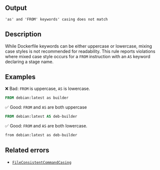 ## Output

```text
'as' and 'FROM' keywords' casing does not match
```

## Description

While Dockerfile keywords can be either uppercase or lowercase, mixing case
styles is not recommended for readability. This rule reports violations where
mixed case style occurs for a `FROM` instruction with an `AS` keyword declaring
a stage name.

## Examples

❌ Bad: `FROM` is uppercase, `AS` is lowercase.

```dockerfile
FROM debian:latest as builder
```

✅ Good: `FROM` and `AS` are both uppercase

```dockerfile
FROM debian:latest AS deb-builder
```

✅ Good: `FROM` and `AS` are both lowercase.

```dockerfile
from debian:latest as deb-builder
```

## Related errors

- [`FileConsistentCommandCasing`](./consistent-instruction-casing.md)
